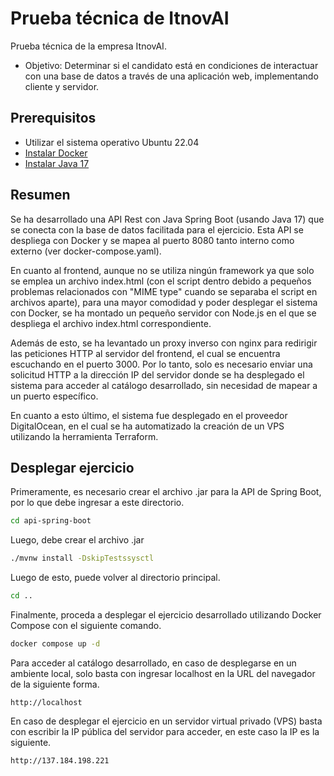 # Prueba técnica de ItnovAI
Prueba técnica de la empresa ItnovAI.
* Objetivo: Determinar si el candidato está en condiciones de interactuar con una base de datos a través de una aplicación web, implementando cliente y servidor.

## Prerequisitos
* Utilizar el sistema operativo Ubuntu 22.04
* [Instalar Docker](https://www.hostinger.es/tutoriales/como-instalar-y-usar-docker-en-ubuntu)
* [Instalar Java 17](http://codigoelectronica.com/blog/instalar-java-17-en-ubuntu)

## Resumen
Se ha desarrollado una API Rest con Java Spring Boot (usando Java 17) que se conecta con la base de datos facilitada para el ejercicio. Esta API se despliega con Docker y se mapea al puerto 8080 tanto interno como externo (ver docker-compose.yaml). 

En cuanto al frontend, aunque no se utiliza ningún framework ya que solo se emplea un archivo index.html (con el script dentro debido a pequeños problemas relacionados con "MIME type" cuando se separaba el script en archivos aparte), para una mayor comodidad y poder desplegar el sistema con Docker, se ha montado un pequeño servidor con Node.js en el que se despliega el archivo index.html correspondiente. 

Además de esto, se ha levantado un proxy inverso con nginx para redirigir las peticiones HTTP al servidor del frontend, el cual se encuentra escuchando en el puerto 3000. Por lo tanto, solo es necesario enviar una solicitud HTTP a la dirección IP del servidor donde se ha desplegado el sistema para acceder al catálogo desarrollado, sin necesidad de mapear a un puerto específico.

En cuanto a esto último, el sistema fue desplegado en el proveedor DigitalOcean, en el cual se ha automatizado la creación de un VPS utilizando la herramienta Terraform.

## Desplegar ejercicio

Primeramente, es necesario crear el archivo .jar para la API de Spring Boot, por lo que debe ingresar a este directorio.

```bash
cd api-spring-boot
```
Luego, debe crear el archivo .jar

```bash
./mvnw install -DskipTestssysctl
```

Luego de esto, puede volver al directorio principal.
```bash
cd ..
```

Finalmente, proceda a desplegar el ejercicio desarrollado utilizando Docker Compose con el siguiente comando.

```bash
docker compose up -d
```

Para acceder al catálogo desarrollado, en caso de desplegarse en un ambiente local, solo basta con ingresar localhost en la URL del navegador de la siguiente forma.
```text
http://localhost
```
En caso de desplegar el ejercicio en un servidor virtual privado (VPS) basta con escribir la IP pública del servidor para acceder, en este caso la IP es la siguiente.
```text
http://137.184.198.221
```
